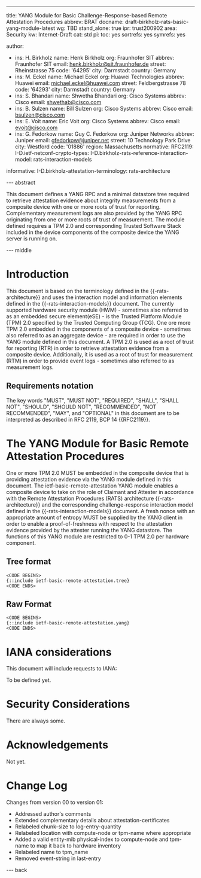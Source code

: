 ---
title: YANG Module for Basic Challenge-Response-based Remote Attestation Procedures
abbrev: BRAT
docname: draft-birkholz-rats-basic-yang-module-latest
wg: TBD
stand_alone: true
ipr: trust200902
area: Security
kw: Internet-Draft
cat:  std
pi:
  toc: yes
  sortrefs: yes
  symrefs: yes

author:
- ins: H. Birkholz
  name: Henk Birkholz
  org: Fraunhofer SIT
  abbrev: Fraunhofer SIT
  email: henk.birkholz@sit.fraunhofer.de
  street: Rheinstrasse 75
  code: '64295'
  city: Darmstadt
  country: Germany
- ins: M. Eckel
  name: Michael Eckel
  org: Huawei Technologies
  abbrev: Huawei
  email: michael.eckel@huawei.com
  street: Feldbergstrasse 78
  code: '64293'
  city: Darmstadt
  country: Germany
- ins: S. Bhandari
  name: Shwetha Bhandari
  org: Cisco Systems
  abbrev: Cisco
  email: shwethab@cisco.com
- ins: B. Sulzen
  name: Bill Sulzen
  org: Cisco Systems
  abbrev: Cisco
  email: bsulzen@cisco.com
- ins: E. Voit
  name: Eric Voit
  org: Cisco Systems
  abbrev: Cisco
  email: evoit@cisco.com
- ins: G. Fedorkow
  name: Guy C. Fedorkow
  org: Juniper Networks
  abbrev: Juniper
  email: gfedorkow@juniper.net
  street: 10 Technology Park Drive
  city: Westford
  code: '01886'
  region: Massachusetts
normative:
  RFC2119:
  I-D.ietf-netconf-crypto-types:
  I-D.birkholz-rats-reference-interaction-model: rats-interaction-models

informative:
  I-D.birkholz-attestation-terminology: rats-architecture


--- abstract

This document defines a YANG RPC and a minimal datastore tree required to retrieve attestation evidence about integrity measurements from a composite device with one or more roots of trust for reporting. Complementary measurement logs are also provided by the YANG RPC originating from one or more roots of trust of measurement. The module defined requires a TPM 2.0 and corresponding Trusted Software Stack included in the device components of the composite device the YANG server is running on.

--- middle

# Introduction

This document is based on the terminology defined in the {{-rats-architecture}} and uses the interaction model and information elements defined in the {{-rats-interaction-models}} document. The currently supported hardware security module (HWM) - sometimes also referred to as an embedded secure element(eSE) - is the Trusted Platform Module (TPM) 2.0 specified by the Trusted Computing Group (TCG). One ore more TPM 2.0 embedded in the components of a composite device - sometimes also referred to as an aggregate device - are required in order to use the YANG module defined in this document. A TPM 2.0 is used as a root of trust for reporting (RTR) in order to retrieve attestation evidence from a composite device. Additionally, it is used as a root of trust for measurement (RTM) in order to provide event logs - sometimes also referred to as measurement logs.

## Requirements notation

The key words "MUST", "MUST NOT", "REQUIRED", "SHALL", "SHALL NOT",
"SHOULD", "SHOULD NOT", "RECOMMENDED", "NOT RECOMMENDED", "MAY", and
"OPTIONAL" in this document are to be interpreted as described in RFC
2119, BCP 14 {{RFC2119}}.

# The YANG Module for Basic Remote Attestation Procedures

One or more TPM 2.0 MUST be embedded in the composite device that is providing attestation evidence via the YANG module defined in this document. The ietf-basic-remote-attestation YANG module enables a composite device to take on the role of Claimant and Attester in accordance with the Remote Attestation Procedures (RATS) architecture {{-rats-architecture}} and the corresponding challenge-response interaction model defined in the {{-rats-interaction-models}} document. A fresh nonce with an appropriate amount of entropy MUST be supplied by the YANG client in order to enable a proof-of-freshness with respect to the attestation evidence provided by the attester running the YANG datastore. The functions of this YANG module are restricted to 0-1 TPM 2.0 per hardware component.

## Tree format

~~~ YANG
<CODE BEGINS>
{::include ietf-basic-remote-attestation.tree}
<CODE ENDS>
~~~

## Raw Format

~~~ YANG
<CODE BEGINS>
{::include ietf-basic-remote-attestation.yang}
<CODE ENDS>
~~~

#  IANA considerations

This document will include requests to IANA:

To be defined yet.

#  Security Considerations

There are always some.

#  Acknowledgements

Not yet.

#  Change Log

Changes from version 00 to version 01:

* Addressed author's comments
* Extended complementary details about attestation-certificates
* Relabeled chunk-size to log-entry-quantity
* Relabeled location with compute-node or tpm-name where appropriate
* Added a valid entity-mib physical-index to compute-node and tpm-name to map it back to hardware inventory
* Relabeled name  to tpm_name
* Removed event-string in last-entry

--- back
